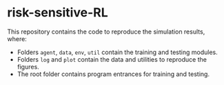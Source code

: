 # risk-sensitive-RL

This repository contains the code to reproduce the simulation results, where:
* Folders `agent`, `data`, `env`, `util` contain the training and testing modules.
* Folders `log` and `plot` contain the data and utilities to reproduce the figures.
* The root folder contains program entrances for training and testing.